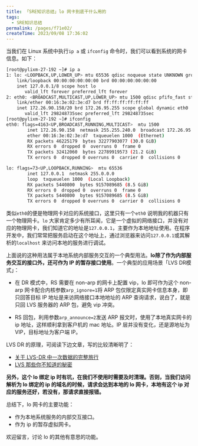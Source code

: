 ```yaml
---
title: 「SRE知识总结」lo 网卡到底干什么用的
tags:
  - SRE知识总结
permalink: /pages/f71e02/
createTime: 2023/09/08 17:36:02
---
```


当我们在 Linux 系统中执行`ip a` 或 `ifconfig` 命令时，我们可以看到系统的网卡信息。如下：

```bash
[root@pylixm-27-192 ~]# ip a
1: lo: <LOOPBACK,UP,LOWER_UP> mtu 65536 qdisc noqueue state UNKNOWN group default qlen 1000
    link/loopback 00:00:00:00:00:00 brd 00:00:00:00:00:00
    inet 127.0.0.1/8 scope host lo
       valid_lft forever preferred_lft forever
2: eth0: <BROADCAST,MULTICAST,UP,LOWER_UP> mtu 1500 qdisc pfifo_fast state UP group default qlen 1000
    link/ether 00:16:3e:02:3e:d7 brd ff:ff:ff:ff:ff:ff
    inet 172.26.90.158/20 brd 172.26.95.255 scope global dynamic eth0
       valid_lft 298248735sec preferred_lft 298248735sec
[root@pylixm-27-192 ~]# ifconfig
eth0: flags=4163<UP,BROADCAST,RUNNING,MULTICAST>  mtu 1500
        inet 172.26.90.158  netmask 255.255.240.0  broadcast 172.26.95.255
        ether 00:16:3e:02:3e:d7  txqueuelen 1000  (Ethernet)
        RX packets 46225179  bytes 32277903077 (30.0 GiB)
        RX errors 0  dropped 0  overruns 0  frame 0
        TX packets 32412060  bytes 22789919573 (21.2 GiB)
        TX errors 0  dropped 0 overruns 0  carrier 0  collisions 0

lo: flags=73<UP,LOOPBACK,RUNNING>  mtu 65536
        inet 127.0.0.1  netmask 255.0.0.0
        loop  txqueuelen 1000  (Local Loopback)
        RX packets 5440800  bytes 9157089685 (8.5 GiB)
        RX errors 0  dropped 0  overruns 0  frame 0
        TX packets 5440800  bytes 9157089685 (8.5 GiB)
        TX errors 0  dropped 0 overruns 0  carrier 0  collisions 0
```

类似`eth0`的便是物理网卡对应的系统接口，这里只有一个`eth0` 说明我的机器只有一个物理网卡。`lo` 大家肯定多少有所耳闻，它是一个虚拟的网络接口，并没有对应的物理网卡，我们知道它的地址是`127.0.0.1`，主要作为本地地址使用。在程序开发中，我们常常把服务启动在这个地址上，通过浏览器来访问`127.0.0.1`或其解析的`localhost` 来访问本地的服务进行调试。

上面说的这种用法属于本地系统内部服务交互的一个典型用法。**lo除了作为内部服务交互的接口外，还可作为 IP 的暂存接口使用**。一个典型的应用场景「LVS DR模式」：

- 在 DR 模式中，RS 需要在 non-arp 的网卡上配置 vip，lo 即可作为这个 non-arp 网卡配合内核参数`arp_ignore=1`将 ARP 包仅限定真实网卡信息本身，即只回答目标 IP 地址是来访网络接口本地地址的 ARP 查询请求，说白了，就是只回 LVS 服务器的 ARP 包，避免 vip 冲突。

- RS 回包，利用参数`arp_announce=2`发送 ARP 报文时，使用了本地真实网卡的 ip 地址，这样顺利拿到客户机的 mac 地址。IP 层并没有变化，还是源地址为 VIP，目标地址为客户端 IP。

LVS DR 的原理，可阅读下边文章，写的比较清晰明了：

- [关于 LVS-DR 中一次数据的完整旅行](https://my.oschina.net/u/2487485/blog/780346 "关于LVS-DR中一次数据的完整旅行")
- [LVS 那些你不知道的秘密](http://dockone.io/article/10052 "LVS那些你不知道的秘密")

**另外，这个 lo 绑定 ip 时有坑，在我们不使用时需要及时清理。否则，当我们访问解析为 lo 绑定的 ip 的域名的时候，请求会达到本地的 lo 网卡，本地有这个 ip 对应的服务还好，若没有，那请求直接报错。**

总结下，lo 网卡的主要功能：

- 作为本地系统服务的内部交互接口。
- 作为 ip 的暂存虚拟网卡。

欢迎留言，讨论 lo 的其他有意思的功能。

